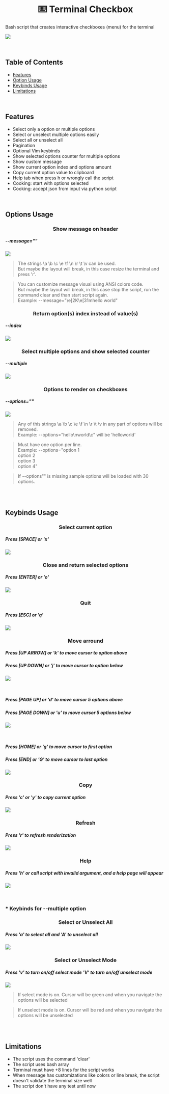 # <div align="center">⌨️ Terminal Checkbox</div>

Bash script that creates interactive checkboxes (menu) for the terminal

![](demo/example.gif)

<br />

## Table of Contents

- [ Features ](#features)
- [ Option Usage ](#options-usage)
- [ Keybinds Usage ](#keybinds-usage)
- [ Limitations ](#limitations)

<br />

## Features

- Select only a option or multiple options
- Select or unselect multiple options easily
- Select all or unselect all
- Pagination
- Optional Vim keybinds
- Show selected options counter for multiple options
- Show custom message
- Show current option index and options amount
- Copy current option value to clipboard
- Help tab when press h or wrongly call the script
- Cooking: start with options selected
- Cooking: accept json from input via python script

<br />

## Options Usage

### <div align="center">Show message on header</div>

##### --message=""

![](demo/message.gif)

> The strings \a \b \c \e \f \n \r \t \v can be used. <br />
> But maybe the layout will break, in this case resize the terminal and press 'r'.

> You can customize message visual using ANSI colors code. <br />
> But maybe the layout will break, in this case stop the script, run the command clear and than start script again. <br />
> Example: --message="\e[2K\e[31mhello world"

### <div align="center">Return option(s) index instead of value(s)</div>

##### --index

![](demo/index.gif)

### <div align="center">Select multiple options and show selected counter</div>

##### --multiple

![](demo/default_and_multiple.gif)

### <div align="center">Options to render on checkboxes</div>

##### --options=""

![](demo/example.gif)

> Any of this strings \a \b \c \e \f \n \r \t \v in any part of options will be removed. <br />
> Example: --options="hello\nworld\c" will be 'helloworld'

> Must have one option per line. <br />
> Example:
> --options="option 1 <br />
> option 2 <br />
> option 3 <br />
> option 4"

> If --options"" is missing sample options will be loaded with 30 options.

<br />
<br />

## Keybinds Usage

### <div align="center">Select current option</div>

##### Press [SPACE] or 'x'

![](demo/space.gif)

### <div align="center">Close and return selected options</div>

##### Press [ENTER] or 'o'

![](demo/enter.gif)

### <div align="center">Quit</div>

##### Press [ESC] or 'q'

![](demo/esc.gif)

### <div align="center">Move arround</div>

##### Press [UP ARROW] or 'k' to move cursor to option above

##### Press [UP DOWN] or 'j' to move cursor to option below

![](demo/up_down_arrow.gif)

<br />

##### Press [PAGE UP] or 'd' to move cursor 5 options above

##### Press [PAGE DOWN] or 'u' to move cursor 5 options below

![](demo/page_up_down.gif)

<br />

##### Press [HOME] or 'g' to move cursor to first option

##### Press [END] or 'G' to move cursor to last option

![](demo/home_end.gif)

### <div align="center">Copy</div>

##### Press 'c' or 'y' to copy current option

![](demo/copy.gif)

### <div align="center">Refresh</div>

##### Press 'r' to refresh renderization

![](demo/refresh.gif)

### <div align="center">Help</div>

##### Press 'h' or call script with invalid argument, and a help page will appear

![](demo/help.gif)

<br />

### \* Keybinds for --multiple option

### <div align="center">Select or Unselect All</div>

##### Press 'a' to select all and 'A' to unselect all

![](demo/select_unselect_all.gif)

### <div align="center">Select or Unselect Mode</div>

##### Press 'v' to turn on/off select mode 'V' to turn on/off unselect mode

![](demo/select_unselect_mode.gif)

> If select mode is on. Cursor will be green and when you navigate the options will be selected

> If unselect mode is on. Cursor will be red and when you navigate the options will be unselected

<br />
<br />

## Limitations

- The script uses the command 'clear'
- The script uses bash array
- Terminal must have +8 lines for the script works
- When message has customizations like colors or line break, the script doesn't validate the terminal size well
- The script don't have any test until now
